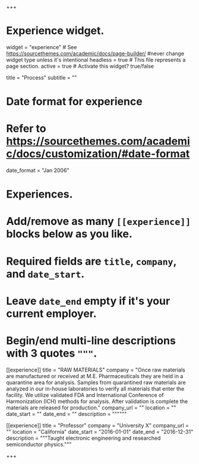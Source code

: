 +++
# Experience widget.
widget = "experience"  # See https://sourcethemes.com/academic/docs/page-builder/ #never change widget type unless it's intentional
headless = true  # This file represents a page section.
active = true  # Activate this widget? true/false

title = "Process"
subtitle = ""

# Date format for experience
#   Refer to https://sourcethemes.com/academic/docs/customization/#date-format
date_format = "Jan 2006"

# Experiences.
#   Add/remove as many `[[experience]]` blocks below as you like.
#   Required fields are `title`, `company`, and `date_start`.
#   Leave `date_end` empty if it's your current employer.
#   Begin/end multi-line descriptions with 3 quotes `"""`.
[[experience]]
  title = "RAW MATERIALS"
  company = "Once raw materials are manufactured or received at M.E. Pharmaceuticals they are held in a quarantine area for analysis. Samples from quarantined raw materials are analyzed in our in-house laboratories to verify all materials that enter the facility. We utilize validated FDA and International Conference of Harmonization (ICH) methods for analysis. After validation is complete the materials are released for production."
  company_url = ""
  location = ""
  date_start = ""
  date_end = ""
  description = """"""

[[experience]]
  title = "Professor"
  company = "University X"
  company_url = ""
  location = "California"
  date_start = "2016-01-01"
  date_end = "2016-12-31"
  description = """Taught electronic engineering and researched semiconductor physics."""

+++
